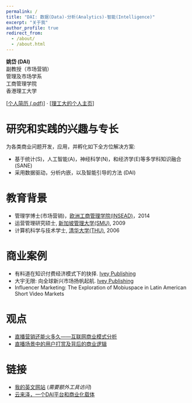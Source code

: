 ```yaml
---
permalink: /
title: "DAI: 数据(Data)-分析(Analytics)-智能(Intelligence)"
excerpt: "关于我"
author_profile: true
redirect_from: 
  - /about/
  - /about.html
---
```


**姚岱 (DAI)**  
副教授（市场营销）  
管理及市场学系  
工商管理学院  
香港理工大学

[<a href="files/dai_cv.pdf" target="_blank">个人简历 (.pdf)</a>] $\cdot$ [<a href="https://mm.polyu.edu.hk/people/academic-staff/dr-dai-yao/" target="_blank">理工大的个人主页</a>]

研究和实践的兴趣与专长
======
为各类商业问题开发，应用，并孵化如下全方位解决方案:
* 基于统计(S)，人工智能(A)，神经科学(N)，和经济学(E)等多学科知识融合 (SANE)
* 采用数据驱动，分析内嵌，以及智能引导的方法 (DAI)


教育背景
======
* 管理学博士(市场营销)，<a href="https://www.insead.edu/" target="_blank">欧洲工商管理学院(INSEAD)</a>，2014
* 运营管理研究硕士, <a href="https://business.smu.edu.sg/" target="_blank">新加坡管理大学(SMU)</a>, 2009
* 计算机科学与技术学士, <a href="https://www.cs.tsinghua.edu.cn/" target="_blank">清华大学(THU)</a>, 2006


商业案例
======
* 有料道在知识付费经济模式下的抉择. <a href="https://www.iveypublishing.ca/s/product/youliaodao-in-the-era-of-knowledge-economy-go-big-or-go-home/01t5c00000Cwqp6AAB" target="_blank">Ivey Publishing</a>
* 大宇无限: 向全球新兴市场扬帆起航. <a href="https://www.iveypublishing.ca/s/product/mobiuspace-venturing-into-emerging-markets/01t5c00000CwqpTAAR" target="_blank">Ivey Publishing</a>
* Influencer Marketing: The Exploration of Mobiuspace in Latin American Short Video Markets


观点
======
* <a href="https://mp.weixin.qq.com/s/m7eWfp0U84S7CZg1QazknA" target="_blank">直播营销还能火多久——互联网商业模式分析</a>
* <a href="https://mp.weixin.qq.com/s/CeVzqaE313HrE137n_xrMA" target="_blank">直播场景中的用户打赏及背后的商业逻辑</a>


链接
======
* <a href="https://www.yodadai.com" target="_blank">我的英文网站</a> (*需要额外工具访问*)
* <a href="https://www.yunlyzer.com">云来泽，一个DAI平台和商业化载体</a>

